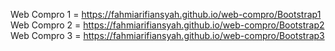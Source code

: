 Web Compro 1  =  https://fahmiarifiansyah.github.io/web-compro/Bootstrap1
Web Compro 2  =  https://fahmiarifiansyah.github.io/web-compro/Bootstrap2
Web Compro 3  =  https://fahmiarifiansyah.github.io/web-compro/Bootstrap3
